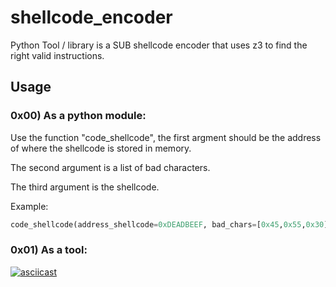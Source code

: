 # shellcode_encoder

Python Tool / library is a SUB shellcode encoder that uses z3 to find the right valid instructions.

## Usage

### 0x00) As a python module:
Use the function "code_shellcode", the first argment should be the address of where the shellcode is stored in memory.

The second argument is a list of bad characters.

The third argument is the shellcode.

Example:
```python
code_shellcode(address_shellcode=0xDEADBEEF, bad_chars=[0x45,0x55,0x30], shellcode="\x41\x42\x43\x44", scripting=True)
```


### 0x01) As a tool:

[![asciicast](https://asciinema.org/a/ZlRmj6OlT4g6EAVG0nCioa5dy.svg)](https://asciinema.org/a/ZlRmj6OlT4g6EAVG0nCioa5dy)
